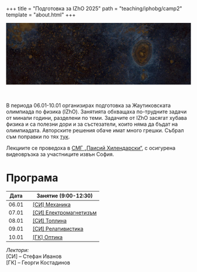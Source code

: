 +++
title = "Подготовка за IZhO 2025"
path = "teaching/iphobg/camp2"
template = "about.html"
+++
<br />

![Spots](/celestograph.jpg "August Strindberg – Celestograph (1893)")

<br />

В периода 06.01-10.01 организирах подготовка за Жаутиковската олимпиада по физика (IZhO). Занятията обхващаха по-трудните задачи от минали години, разделени по теми. Задачите от IZhO засягат хубава физика и са полезни дори и за състезатели, които няма да бъдат на олимпиадата. Авторските решения обаче имат много грешки. Събрал съм поправки по тях [тук](/teaching/errata.pdf).

Лекциите се проведоха в [СМГ „Паисий Хилендарски“](https://maps.app.goo.gl/nW4C6naeuncdUxff9), с осигурена видеовръзка за участниците извън София.

# Програма
<div align="center">

|Дата   |&nbsp;&nbsp;                Занятие (9:00-12:30) |
|-------|--------------------------------------------------------------------------------------------|
| 06.01 |&nbsp;&nbsp;         [[СИ] Механика](/teaching/iphobg/camp2/01.pdf)     |    
| 07.01 |&nbsp;&nbsp;         [[СИ] Електромагнетизъм](/teaching/iphobg/camp2/02.pdf)     |   
| 08.01 |&nbsp;&nbsp;         [[СИ] Топлина](/teaching/iphobg/camp2/03.pdf)      |  
| 09.01 |&nbsp;&nbsp;         [[СИ] Релативистика](/teaching/iphobg/camp2/04.pdf)| 
| 10.01 |&nbsp;&nbsp;         [[ГК] Оптика](/teaching/iphobg/camp2/05.pdf)   |

</div>

_Лектори:_\
[СИ] &#8211; Стефан Иванов\
[ГК] &#8211; Георги Костадинов

